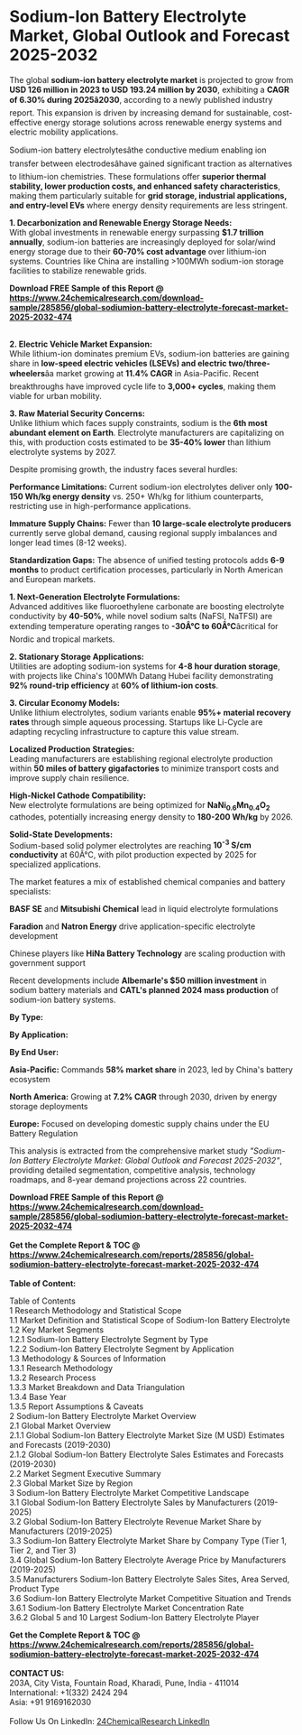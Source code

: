 <h1>Sodium-Ion Battery Electrolyte Market, Global Outlook and Forecast 2025-2032</h1><p>The global <strong>sodium-ion battery electrolyte market</strong> is projected to grow from <strong>USD 126 million in 2023 to USD 193.24 million by 2030</strong>, exhibiting a <strong>CAGR of 6.30% during 2025â2030</strong>, according to a newly published industry report. This expansion is driven by increasing demand for sustainable, cost-effective energy storage solutions across renewable energy systems and electric mobility applications.</p><p>Sodium-ion battery electrolytesâthe conductive medium enabling ion transfer between electrodesâhave gained significant traction as alternatives to lithium-ion chemistries. These formulations offer <strong>superior thermal stability, lower production costs, and enhanced safety characteristics</strong>, making them particularly suitable for <strong>grid storage, industrial applications, and entry-level EVs</strong> where energy density requirements are less stringent.</p><p><strong>1. Decarbonization and Renewable Energy Storage Needs:</strong><br>
With global investments in renewable energy surpassing <strong>$1.7 trillion annually</strong>, sodium-ion batteries are increasingly deployed for solar/wind energy storage due to their <strong>60-70% cost advantage</strong> over lithium-ion systems. Countries like China are installing &gt;100MWh sodium-ion storage facilities to stabilize renewable grids.</p><div><b>Download FREE Sample of this Report @ 
            <a href="https://www.24chemicalresearch.com/download-sample/285856/global-sodiumion-battery-electrolyte-forecast-market-2025-2032-474">
            https://www.24chemicalresearch.com/download-sample/285856/global-sodiumion-battery-electrolyte-forecast-market-2025-2032-474</a></b></div><br><p><strong>2. Electric Vehicle Market Expansion:</strong><br>
While lithium-ion dominates premium EVs, sodium-ion batteries are gaining share in <strong>low-speed electric vehicles (LSEVs) and electric two/three-wheelers</strong>âa market growing at <strong>11.4% CAGR</strong> in Asia-Pacific. Recent breakthroughs have improved cycle life to <strong>3,000+ cycles</strong>, making them viable for urban mobility.</p><p><strong>3. Raw Material Security Concerns:</strong><br>
Unlike lithium which faces supply constraints, sodium is the <strong>6th most abundant element on Earth</strong>. Electrolyte manufacturers are capitalizing on this, with production costs estimated to be <strong>35-40% lower</strong> than lithium electrolyte systems by 2027.</p><p>Despite promising growth, the industry faces several hurdles:</p><p><strong>Performance Limitations:</strong> Current sodium-ion electrolytes deliver only <strong>100-150 Wh/kg energy density</strong> vs. 250+ Wh/kg for lithium counterparts, restricting use in high-performance applications.</p><p><strong>Immature Supply Chains:</strong> Fewer than <strong>10 large-scale electrolyte producers</strong> currently serve global demand, causing regional supply imbalances and longer lead times (8-12 weeks).</p><p><strong>Standardization Gaps:</strong> The absence of unified testing protocols adds <strong>6-9 months</strong> to product certification processes, particularly in North American and European markets.</p><p><strong>1. Next-Generation Electrolyte Formulations:</strong><br>
Advanced additives like fluoroethylene carbonate are boosting electrolyte conductivity by <strong>40-50%</strong>, while novel sodium salts (NaFSI, NaTFSI) are extending temperature operating ranges to <strong>-30Â°C to 60Â°C</strong>âcritical for Nordic and tropical markets.</p><p><strong>2. Stationary Storage Applications:</strong><br>
Utilities are adopting sodium-ion systems for <strong>4-8 hour duration storage</strong>, with projects like China's 100MWh Datang Hubei facility demonstrating <strong>92% round-trip efficiency</strong> at <strong>60% of lithium-ion costs</strong>.</p><p><strong>3. Circular Economy Models:</strong><br>
Unlike lithium electrolytes, sodium variants enable <strong>95%+ material recovery rates</strong> through simple aqueous processing. Startups like Li-Cycle are adapting recycling infrastructure to capture this value stream.</p><p><strong>Localized Production Strategies:</strong><br>
	Leading manufacturers are establishing regional electrolyte production within <strong>50 miles of battery gigafactories</strong> to minimize transport costs and improve supply chain resilience.</p><p><strong>High-Nickel Cathode Compatibility:</strong><br>
	New electrolyte formulations are being optimized for <strong>NaNi<sub>0.6</sub>Mn<sub>0.4</sub>O<sub>2</sub></strong> cathodes, potentially increasing energy density to <strong>180-200 Wh/kg</strong> by 2026.</p><p><strong>Solid-State Developments:</strong><br>
	Sodium-based solid polymer electrolytes are reaching <strong>10<sup>-3</sup> S/cm conductivity</strong> at 60Â°C, with pilot production expected by 2025 for specialized applications.</p><p>The market features a mix of established chemical companies and battery specialists:</p><p><strong>BASF SE</strong> and <strong>Mitsubishi Chemical</strong> lead in liquid electrolyte formulations</p><p><strong>Faradion</strong> and <strong>Natron Energy</strong> drive application-specific electrolyte development</p><p>Chinese players like <strong>HiNa Battery Technology</strong> are scaling production with government support</p><p>Recent developments include <strong>Albemarle's $50 million investment</strong> in sodium battery materials and <strong>CATL's planned 2024 mass production</strong> of sodium-ion battery systems.</p><p><strong>By Type:</strong></p><p><strong>By Application:</strong></p><p><strong>By End User:</strong></p><p><strong>Asia-Pacific:</strong> Commands <strong>58% market share</strong> in 2023, led by China's battery ecosystem</p><p><strong>North America:</strong> Growing at <strong>7.2% CAGR</strong> through 2030, driven by energy storage deployments</p><p><strong>Europe:</strong> Focused on developing domestic supply chains under the EU Battery Regulation</p><p>This analysis is extracted from the comprehensive market study <em>"Sodium-Ion Battery Electrolyte Market: Global Outlook and Forecast 2025-2032"</em>, providing detailed segmentation, competitive analysis, technology roadmaps, and 8-year demand projections across 22 countries.</p><div><b>Download FREE Sample of this Report @ 
            <a href="https://www.24chemicalresearch.com/download-sample/285856/global-sodiumion-battery-electrolyte-forecast-market-2025-2032-474">
            https://www.24chemicalresearch.com/download-sample/285856/global-sodiumion-battery-electrolyte-forecast-market-2025-2032-474</a></b></div><br><div><b>Get the Complete Report & TOC @ 
            <a href="https://www.24chemicalresearch.com/reports/285856/global-sodiumion-battery-electrolyte-forecast-market-2025-2032-474">
            https://www.24chemicalresearch.com/reports/285856/global-sodiumion-battery-electrolyte-forecast-market-2025-2032-474</a></b></div><br>
            <b>Table of Content:</b><p>Table of Contents<br />
1 Research Methodology and Statistical Scope<br />
1.1 Market Definition and Statistical Scope of Sodium-Ion Battery Electrolyte<br />
1.2 Key Market Segments<br />
1.2.1 Sodium-Ion Battery Electrolyte Segment by Type<br />
1.2.2 Sodium-Ion Battery Electrolyte Segment by Application<br />
1.3 Methodology & Sources of Information<br />
1.3.1 Research Methodology<br />
1.3.2 Research Process<br />
1.3.3 Market Breakdown and Data Triangulation<br />
1.3.4 Base Year<br />
1.3.5 Report Assumptions & Caveats<br />
2 Sodium-Ion Battery Electrolyte Market Overview<br />
2.1 Global Market Overview<br />
2.1.1 Global Sodium-Ion Battery Electrolyte Market Size (M USD) Estimates and Forecasts (2019-2030)<br />
2.1.2 Global Sodium-Ion Battery Electrolyte Sales Estimates and Forecasts (2019-2030)<br />
2.2 Market Segment Executive Summary<br />
2.3 Global Market Size by Region<br />
3 Sodium-Ion Battery Electrolyte Market Competitive Landscape<br />
3.1 Global Sodium-Ion Battery Electrolyte Sales by Manufacturers (2019-2025)<br />
3.2 Global Sodium-Ion Battery Electrolyte Revenue Market Share by Manufacturers (2019-2025)<br />
3.3 Sodium-Ion Battery Electrolyte Market Share by Company Type (Tier 1, Tier 2, and Tier 3)<br />
3.4 Global Sodium-Ion Battery Electrolyte Average Price by Manufacturers (2019-2025)<br />
3.5 Manufacturers Sodium-Ion Battery Electrolyte Sales Sites, Area Served, Product Type<br />
3.6 Sodium-Ion Battery Electrolyte Market Competitive Situation and Trends<br />
3.6.1 Sodium-Ion Battery Electrolyte Market Concentration Rate<br />
3.6.2 Global 5 and 10 Largest Sodium-Ion Battery Electrolyte Player</p><div><b>Get the Complete Report & TOC @ 
            <a href="https://www.24chemicalresearch.com/reports/285856/global-sodiumion-battery-electrolyte-forecast-market-2025-2032-474">
            https://www.24chemicalresearch.com/reports/285856/global-sodiumion-battery-electrolyte-forecast-market-2025-2032-474</a></b></div><br><b>CONTACT US:</b><br>
            203A, City Vista, Fountain Road, Kharadi, Pune, India - 411014<br>
            International: +1(332) 2424 294<br>
            Asia: +91 9169162030 <br><br>
            Follow Us On LinkedIn: <a href="https://www.linkedin.com/company/24chemicalresearch/">24ChemicalResearch LinkedIn</a>